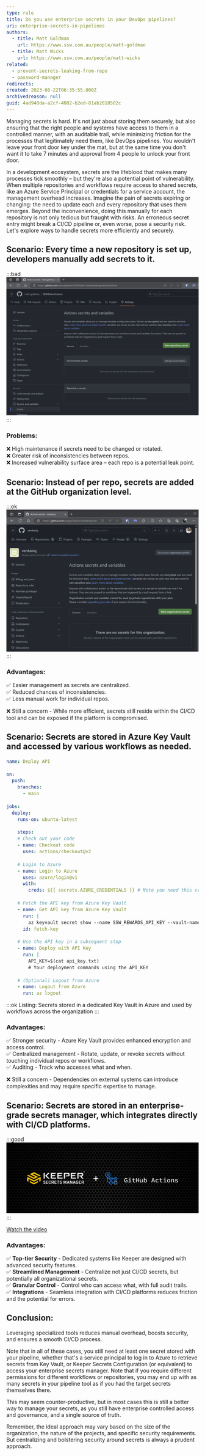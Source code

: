 ```yaml
---
type: rule
title: Do you use enterprise secrets in your DevOps pipelines?
uri: enterprise-secrets-in-pipelines
authors:
  - title: Matt Goldman
    url: https://www.ssw.com.au/people/matt-goldman
  - title: Matt Wicks
    url: https://www.ssw.com.au/people/matt-wicks
related:
  - prevent-secrets-leaking-from-repo
  - password-manager
redirects:
created: 2023-08-22T06:35:55.000Z
archivedreason: null
guid: 4ad940da-a2cf-4082-b2ed-81ab2818502c
---
```


Managing secrets is hard. It's not just about storing them securely, but also ensuring that the right people and systems have access to them in a controlled manner, with an auditable trail, while minimizing friction for the processes that legitimately need them, like DevOps pipelines. You wouldn't leave your front door key under the mat, but at the same time you don't want it to take 7 minutes and approval from 4 people to unlock your front door.

<!--endintro-->

In a development ecosystem, secrets are the lifeblood that makes many processes tick smoothly – but they're also a potential point of vulnerability. When multiple repositories and workflows require access to shared secrets, like an Azure Service Principal or credentials for a service account, the management overhead increases. Imagine the pain of secrets expiring or changing: the need to update each and every repository that uses them emerges. Beyond the inconvenience, doing this manually for each repository is not only tedious but fraught with risks. An erroneous secret entry might break a CI/CD pipeline or, even worse, pose a security risk. Let's explore ways to handle secrets more efficiently and securely.

## Scenario: Every time a new repository is set up, developers manually add secrets to it.


:::bad
![Figure: Secrets added to each repository](repo-secrets.png)
:::

### Problems:

❌ High maintenance if secrets need to be changed or rotated.\
❌ Greater risk of inconsistencies between repos.\
❌ Increased vulnerability surface area – each repo is a potential leak point.



## Scenario: Instead of per repo, secrets are added at the GitHub organization level.

:::ok
![Figure: Secrets added to the GitHub organization](org-secrets.png)
:::

### Advantages:

✅ Easier management as secrets are centralized.\
✅ Reduced chances of inconsistencies.\
✅ Less manual work for individual repos.

❌ Still a concern - While more efficient, secrets still reside within the CI/CD tool and can be exposed if the platform is compromised.


## Scenario: Secrets are stored in Azure Key Vault and accessed by various workflows as needed.

```yaml
name: Deploy API

on:
  push:
    branches:
      - main

jobs:
  deploy:
    runs-on: ubuntu-latest

    steps:
    # Check out your code
    - name: Checkout code
      uses: actions/checkout@v2

    # Login to Azure
    - name: Login to Azure
      uses: azure/login@v1
      with:
        creds: ${{ secrets.AZURE_CREDENTIALS }} # Note you need this credential in GitHub

    # Fetch the API key from Azure Key Vault
    - name: Get API key from Azure Key Vault
      run: |
        az keyvault secret show --name SSW_REWARDS_API_KEY --vault-name kv-rewards --query value -o tsv > api_key.txt
      id: fetch-key

    # Use the API key in a subsequent step
    - name: Deploy with API Key
      run: |
        API_KEY=$(cat api_key.txt)
        # Your deployment commands using the API_KEY

    # (Optional) Logout from Azure
    - name: Logout from Azure
      run: az logout
```
:::ok
Listing: Secrets stored in a dedicated Key Vault in Azure and used by workflows across the organization
:::

### Advantages:

✅ Stronger security - Azure Key Vault provides enhanced encryption and access control.\
✅ Centralized management - Rotate, update, or revoke secrets without touching individual repos or workflows.\
✅ Auditing - Track who accesses what and when.

❌ Still a concern - Dependencies on external systems can introduce complexities and may require specific expertise to manage.


## Scenario: Secrets are stored in an enterprise-grade secrets manager, which integrates directly with CI/CD platforms.


:::good
![Figure: An enterprise password/secrets manager like Keeper with the Secrets Manager add-on and integration with GA or AzDo](enterprise-secrets.jpg)
:::

<a href="https://vimeo.com/672797748">Watch the video</a>

### Advantages:

✅ **Top-tier Security** - Dedicated systems like Keeper are designed with advanced security features.\
✅ **Streamlined Management** - Centralize not just CI/CD secrets, but potentially all organizational secrets.\
✅ **Granular Control** - Control who can access what, with full audit trails.\
✅ **Integrations** - Seamless integration with CI/CD platforms reduces friction and the potential for errors.

## Conclusion:

Leveraging specialized tools reduces manual overhead, boosts security, and ensures a smooth CI/CD process.

Note that in all of these cases, you still need at least one secret stored with your pipeline, whether that's a service principal to log in to Azure to retrieve secrets from Key Vault, or Keeper Secrets Configuration (or equivalent) to access your enterprise secrets manager. Note that if you require different permissions for different workflows or repositories, you may end up with as many secrets in your pipeline tool as if you had the target secrets themselves there.

This may seem counter-productive, but in most cases this is still a better way to manage your secrets, as you still have enterprise controlled access and governance, and a single source of truth.

Remember, the ideal approach may vary based on the size of the organization, the nature of the projects, and specific security requirements. But centralizing and bolstering security around secrets is always a prudent approach.